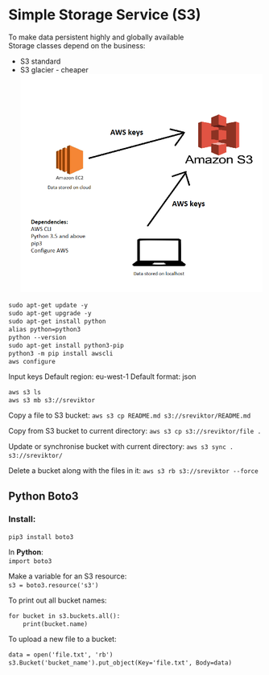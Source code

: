 # Simple Storage Service (S3)
To make data persistent highly and globally available<br>
Storage classes depend on the business: 
- S3 standard
- S3 glacier - cheaper
![](img/s3.png)
```
sudo apt-get update -y
sudo apt-get upgrade -y
sudo apt-get install python
alias python=python3
python --version
sudo apt-get install python3-pip
python3 -m pip install awscli
aws configure
```
Input keys
Default region: eu-west-1
Default format: json
```
aws s3 ls
aws s3 mb s3://sreviktor
```
Copy a file to S3 bucket:
`aws s3 cp README.md s3://sreviktor/README.md`

Copy from S3 bucket to current directory:
`aws s3 cp s3://sreviktor/file .`

Update or synchronise bucket with current directory:
`aws s3 sync . s3://sreviktor/`

Delete a bucket along with the files in it:
`aws s3 rb s3://sreviktor --force`

## Python Boto3
### Install:
`pip3 install boto3`

In **Python**:<br>
`import boto3`

Make a variable for an S3 resource:<br>
`s3 = boto3.resource('s3')`

To print out all bucket names:

```
for bucket in s3.buckets.all():
    print(bucket.name)
```

To upload a new file to a bucket:
```
data = open('file.txt', 'rb')
s3.Bucket('bucket_name').put_object(Key='file.txt', Body=data)
```
